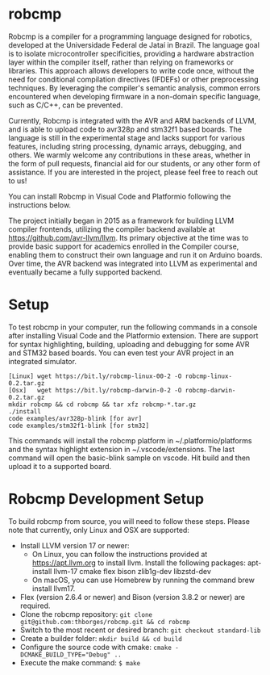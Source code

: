 # robcmp

Robcmp is a compiler for a programming language designed for robotics, developed at the Universidade Federal de Jataí in Brazil. The language goal is to isolate microcontroller specificities, providing a hardware abstraction layer within the compiler itself, rather than relying on frameworks or libraries. This approach allows developers to write code once, without the need for conditional compilation directives (IFDEFs) or other preprocessing techniques. By leveraging the compiler's semantic analysis, common errors encountered when developing firmware in a non-domain specific language, such as C/C++, can be prevented.

Currently, Robcmp is integrated with the AVR and ARM backends of LLVM, and is able to upload code to avr328p and stm32f1 based boards. The language is still in the experimental stage and lacks support for various features, including string processing, dynamic arrays, debugging, and others. We warmly welcome any contributions in these areas, whether in the form of pull requests, financial aid for our students, or any other form of assistance. If you are interested in the project, please feel free to reach out to us!

You can install Robcmp in Visual Code and Platformio following the instructions below.

The project initially began in 2015 as a framework for building LLVM compiler frontends, utilizing the compiler backend available at https://github.com/avr-llvm/llvm. Its primary objective at the time was to provide basic support for academics enrolled in the Compiler course, enabling them to construct their own language and run it on Arduino boards. Over time, the AVR backend was integrated into LLVM as experimental and eventually became a fully supported backend.

# Setup

To test robcmp in your computer, run the following commands in a console after installing Visual Code and the Platformio extension. There are support for syntax highlighting, building, uploading and debugging for some AVR and STM32 based boards. You can even test your AVR project in an integrated simulator.

```
[Linux] wget https://bit.ly/robcmp-linux-00-2 -O robcmp-linux-0.2.tar.gz
[Osx]   wget https://bit.ly/robcmp-darwin-0-2 -O robcmp-darwin-0.2.tar.gz
mkdir robcmp && cd robcmp && tar xfz robcmp-*.tar.gz
./install
code examples/avr328p-blink [for avr]
code examples/stm32f1-blink [for stm32]
```

This commands will install the robcmp platform in ~/.platformio/platforms and the syntax highlight extension in ~/.vscode/extensions. The last command will open the basic-blink sample on vscode. Hit build and then upload it to a supported board.


# Robcmp Development Setup

To build robcmp from source, you will need to follow these steps. Please note that currently, only Linux and OSX are supported:

- Install LLVM version 17 or newer:
  - On Linux, you can follow the instructions provided at https://apt.llvm.org to install llvm. Install the following packages: apt-install llvm-17 cmake flex bison zlib1g-dev libzstd-dev
  - On macOS, you can use Homebrew by running the command brew install llvm17.
- Flex (version 2.6.4 or newer) and Bison (version 3.8.2 or newer) are required.
- Clone the robcmp repository: `git clone git@github.com:thborges/robcmp.git && cd robcmp`
- Switch to the most recent or desired branch: `git checkout standard-lib`
- Create a builder folder: `mkdir build && cd build`
- Configure the source code with cmake: `cmake -DCMAKE_BUILD_TYPE="Debug" ..`
- Execute the make command: `$ make`
